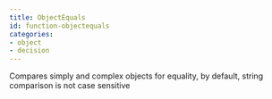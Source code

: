 ```yaml
---
title: ObjectEquals
id: function-objectequals
categories:
- object
- decision
---
```


Compares simply and complex objects for equality, by default, string comparison is not case sensitive
